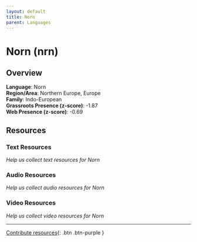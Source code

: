 ```yaml
---
layout: default
title: Norn
parent: Languages
---
```


# Norn (nrn)

## Overview

**Language**: Norn  
**Region/Area**: Northern Europe, Europe  
**Family**: Indo-European  
**Grassroots Presence (z-score)**: -1.87  
**Web Presence (z-score)**: -0.69  

## Resources

### Text Resources
*Help us collect text resources for Norn*

### Audio Resources
*Help us collect audio resources for Norn*

### Video Resources
*Help us collect video resources for Norn*

---

[Contribute resources](https://forms.office.com/e/1SfLJx3u1r){: .btn .btn-purple }
